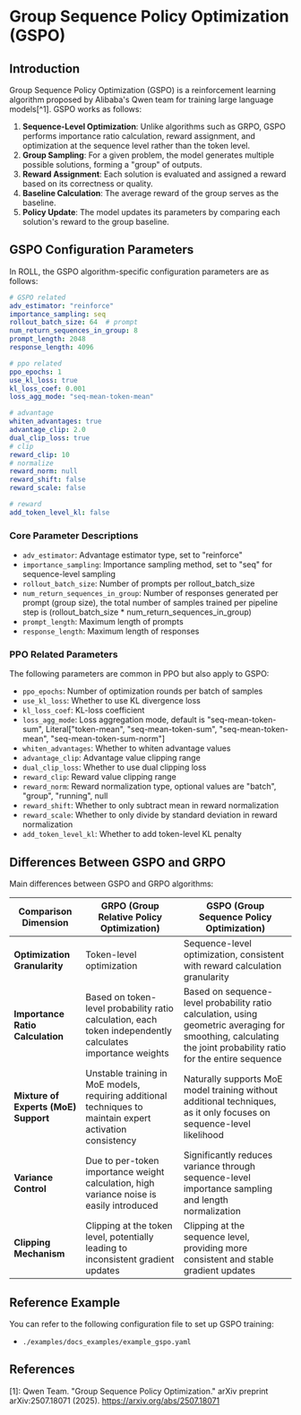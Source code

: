 # Group Sequence Policy Optimization (GSPO)

## Introduction

Group Sequence Policy Optimization (GSPO) is a reinforcement learning algorithm proposed by Alibaba's Qwen team for training large language models[^1]. GSPO works as follows:

1. **Sequence-Level Optimization**: Unlike algorithms such as GRPO, GSPO performs importance ratio calculation, reward assignment, and optimization at the sequence level rather than the token level.
2. **Group Sampling**: For a given problem, the model generates multiple possible solutions, forming a "group" of outputs.
3. **Reward Assignment**: Each solution is evaluated and assigned a reward based on its correctness or quality.
4. **Baseline Calculation**: The average reward of the group serves as the baseline.
5. **Policy Update**: The model updates its parameters by comparing each solution's reward to the group baseline.

## GSPO Configuration Parameters

In ROLL, the GSPO algorithm-specific configuration parameters are as follows:

```yaml
# GSPO related
adv_estimator: "reinforce"
importance_sampling: seq
rollout_batch_size: 64  # prompt
num_return_sequences_in_group: 8
prompt_length: 2048
response_length: 4096

# ppo related
ppo_epochs: 1
use_kl_loss: true
kl_loss_coef: 0.001
loss_agg_mode: "seq-mean-token-mean"

# advantage
whiten_advantages: true
advantage_clip: 2.0
dual_clip_loss: true
# clip
reward_clip: 10
# normalize
reward_norm: null
reward_shift: false
reward_scale: false

# reward
add_token_level_kl: false
```

### Core Parameter Descriptions

- `adv_estimator`: Advantage estimator type, set to "reinforce"
- `importance_sampling`: Importance sampling method, set to "seq" for sequence-level sampling
- `rollout_batch_size`: Number of prompts per rollout_batch_size
- `num_return_sequences_in_group`: Number of responses generated per prompt (group size), the total number of samples trained per pipeline step is (rollout_batch_size * num_return_sequences_in_group)
- `prompt_length`: Maximum length of prompts
- `response_length`: Maximum length of responses

### PPO Related Parameters

The following parameters are common in PPO but also apply to GSPO:
- `ppo_epochs`: Number of optimization rounds per batch of samples
- `use_kl_loss`: Whether to use KL divergence loss
- `kl_loss_coef`: KL-loss coefficient
- `loss_agg_mode`: Loss aggregation mode, default is "seq-mean-token-sum", Literal["token-mean", "seq-mean-token-sum", "seq-mean-token-mean", "seq-mean-token-sum-norm"]
- `whiten_advantages`: Whether to whiten advantage values
- `advantage_clip`: Advantage value clipping range
- `dual_clip_loss`: Whether to use dual clipping loss
- `reward_clip`: Reward value clipping range
- `reward_norm`: Reward normalization type, optional values are "batch", "group", "running", null
- `reward_shift`: Whether to only subtract mean in reward normalization
- `reward_scale`: Whether to only divide by standard deviation in reward normalization
- `add_token_level_kl`: Whether to add token-level KL penalty

## Differences Between GSPO and GRPO

Main differences between GSPO and GRPO algorithms:

| Comparison Dimension | GRPO (Group Relative Policy Optimization) | GSPO (Group Sequence Policy Optimization) |
|---------------------|------------------------------------------|------------------------------------------|
| **Optimization Granularity** | Token-level optimization | Sequence-level optimization, consistent with reward calculation granularity |
| **Importance Ratio Calculation** | Based on token-level probability ratio calculation, each token independently calculates importance weights | Based on sequence-level probability ratio calculation, using geometric averaging for smoothing, calculating the joint probability ratio for the entire sequence |
| **Mixture of Experts (MoE) Support** | Unstable training in MoE models, requiring additional techniques to maintain expert activation consistency | Naturally supports MoE model training without additional techniques, as it only focuses on sequence-level likelihood |
| **Variance Control** | Due to per-token importance weight calculation, high variance noise is easily introduced | Significantly reduces variance through sequence-level importance sampling and length normalization |
| **Clipping Mechanism** | Clipping at the token level, potentially leading to inconsistent gradient updates | Clipping at the sequence level, providing more consistent and stable gradient updates |

## Reference Example

You can refer to the following configuration file to set up GSPO training:
- `./examples/docs_examples/example_gspo.yaml`

## References
[1]: Qwen Team. "Group Sequence Policy Optimization." arXiv preprint arXiv:2507.18071 (2025). https://arxiv.org/abs/2507.18071